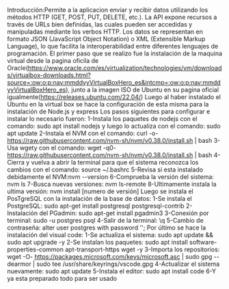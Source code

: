 Introducción:Permite a la aplicacion enviar y recibir datos utilizando los métodos HTTP (GET, POST, PUT, DELETE, etc.). La API expone recursos a través de URLs bien definidas, las cuales pueden ser accedidas y manipuladas mediante los verbos HTTP.
Los datos se representan en formato JSON (JavaScript Object Notation) o XML (Extensible Markup Language), lo que facilita la interoperabilidad entre diferentes lenguajes de programación.
El primer paso que se realizo fue la instalación de la maquina virtual desde la pagina oficila de Oracle(https://www.oracle.com/es/virtualization/technologies/vm/downloads/virtualbox-downloads.html?source=:ow:o:p:nav:mmddyyVirtualBoxHero_es&intcmp=:ow:o:p:nav:mmddyyVirtualBoxHero_es), junto a la imagen ISO de Ubuntu en su pagina oficial igualmente(https://releases.ubuntu.com/22.04/)
Luego al haber instalado el Ubuntu en la virtual box se hace la configuración de esta misma para la instalación de Node.js y express
Los pasos siguientes para configurar e instalar lo necesario fueron:
1-Instala los paquetes de nodejs con el comando: sudo apt install nodejs y luego lo actualiza con el comando: sudo apt update
2-Instala el NVM con el comando: curl -o- https://raw.githubusercontent.com/nvm-sh/nvm/v0.38.0/install.sh | bash
3-Usa wgety con el comando: wget -q0- https://raw.githubusercontent.com/nvm-sh/nvm/v0.38.0/install.sh | bash
4-Cierra y vuelva a abrir la terminal para que el sistema reconozca los cambios con el comando: source ~/.bashrc
5-Revisa si esta instalado debidamente el NVM:nvm --version
6-Comprueba la versión del sistema: nvm ls
7-Busca nuevas versiones: nvm ls-remote
8-Ultimamente instala la ultima versión: nvm install [numero de versión]
Luego se instala el PosTgreSQL con la instalación de la base de datos:
1-Se instala el PostgreSQL: sudo apt-get install postgresql postgresql-contrib
2-Instalación del PGadmin: sudo apt-get install pgadmin3
3-Conexión por terminal: sudo -u postgres psql
4-Salir de la terminal: \q
5-Cambio de contraseña: alter user postgres with password '<new password>';
Por último se hace la instalación del visual code:
1-Se actualiza el sistema: sudo apt update && sudo apt upgrade -y
2-Se instalan los paquetes:  sudo apt install software-properties-common apt-transport-https wget -y
3-Importa los repositorios: wget -O- https://packages.microsoft.com/keys/microsoft.asc | sudo gpg --dearmor | sudo tee /usr/share/keyrings/vscode.gpg
4-Actualizar el sistema nuevamente: sudo apt update
5-Instala el editor: sudo apt install code
6-Y ya esta preparado todo para ser usado



